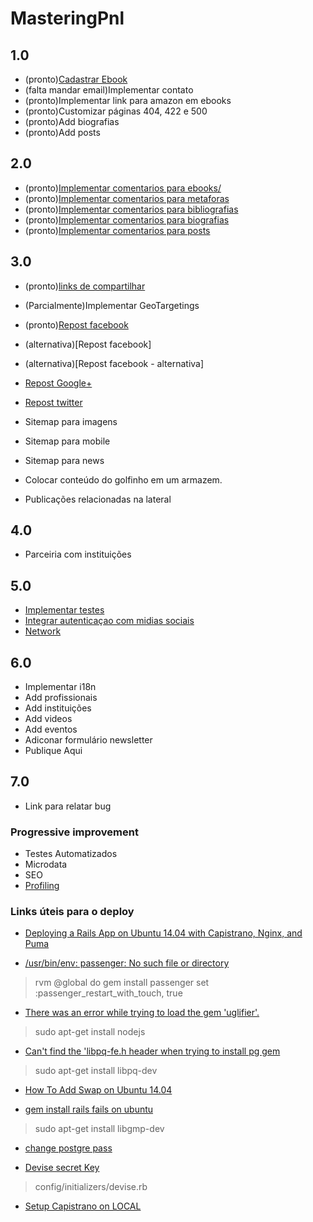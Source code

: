 MasteringPnl
=============================

## 1.0

* (pronto)[Cadastrar Ebook](https://masteringpnl.fetchapp.com/admin/products/new)
* (falta mandar email)Implementar contato
* (pronto)Implementar link para amazon em ebooks
* (pronto)Customizar páginas 404, 422 e 500
* (pronto)Add biografias
* (pronto)Add posts

## 2.0

* (pronto)[Implementar comentarios para ebooks/](http://www.rubydoc.info/gems/acts_as_commentable/4.0.2)
* (pronto)[Implementar comentarios para metaforas](http://www.rubydoc.info/gems/acts_as_commentable/4.0.2)
* (pronto)[Implementar comentarios para bibliografias](http://www.rubydoc.info/gems/acts_as_commentable/4.0.2)
* (pronto)[Implementar comentarios para biografias](http://www.rubydoc.info/gems/acts_as_commentable/4.0.2)
* (pronto)[Implementar comentarios para posts](http://www.rubydoc.info/gems/acts_as_commentable/4.0.2)

## 3.0

* (pronto)[links de compartilhar](https://github.com/hermango/shareable)
* (Parcialmente)Implementar GeoTargetings
* (pronto)[Repost facebook](https://github.com/arsduo/koala)
* (alternativa)[Repost facebook]
* (alternativa)[Repost facebook - alternativa]

* [Repost Google+](https://github.com/google/google-api-ruby-client)
* [Repost twitter](https://github.com/sferik/twitter)

* Sitemap para imagens
* Sitemap para mobile
* Sitemap para news

* Colocar conteúdo do golfinho em um armazem.
* Publicações relacionadas na lateral

## 4.0

* Parceiria com instituições

## 5.0

* [Implementar testes](https://github.com/rspec/rspec-rails)
* [Integrar autenticaçao com midias sociais](https://github.com/intridea/omniauth)
* [Network](https://rubygems.org/gems/social_stream)

## 6.0

* Implementar i18n
* Add profissionais
* Add instituições
* Add videos
* Add eventos
* Adiconar formulário newsletter
* Publique Aqui
## 7.0

* Link para relatar bug

### Progressive improvement

* Testes Automatizados
* Microdata
* SEO
* [Profiling](http://blog.scoutapp.com/articles/2015/09/16/profiling-rails-with-stackprof) 


### Links úteis para o deploy

* [Deploying a Rails App on Ubuntu 14.04 with Capistrano, Nginx, and Puma](https://www.digitalocean.com/community/tutorials/deploying-a-rails-app-on-ubuntu-14-04-with-capistrano-nginx-and-puma)

* [/usr/bin/env: passenger: No such file or directory ](https://github.com/capistrano/passenger/issues/26)
> rvm @global do gem install passenger
> set :passenger_restart_with_touch, true

* [There was an error while trying to load the gem 'uglifier'.](http://stackoverflow.com/questions/34420554/there-was-an-error-while-trying-to-load-the-gem-uglifier-bundlergemrequire)
> sudo apt-get install nodejs

* [Can't find the 'libpq-fe.h header when trying to install pg gem](http://stackoverflow.com/questions/6040583/cant-find-the-libpq-fe-h-header-when-trying-to-install-pg-gem)
> sudo apt-get install libpq-dev


* [How To Add Swap on Ubuntu 14.04](https://www.digitalocean.com/community/tutorials/how-to-add-swap-on-ubuntu-14-04)

* [gem install rails fails on ubuntu](http://stackoverflow.com/questions/29317640/gem-install-rails-fails-on-ubuntu)
> sudo apt-get install libgmp-dev

* [change postgre pass](http://dba.stackexchange.com/questions/24774/postgresql-changing-password-for-a-user-is-not-working)

* [Devise secret Key](http://stackoverflow.com/questions/18080910/devise-secret-key-was-not-set)
> config/initializers/devise.rb

* [Setup Capistrano on LOCAL](https://gist.github.com/stevenyap/9130882)
